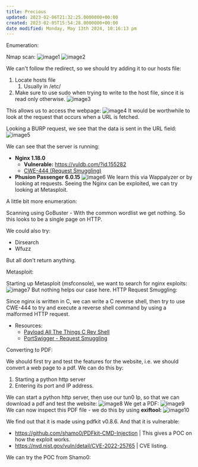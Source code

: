 ```yaml
---
title: Precious
updated: 2023-02-06T21:32:25.0000000+00:00
created: 2023-02-05T15:54:28.0000000+00:00
date modified: Monday, May 13th 2024, 10:16:13 pm
---
```


Enumeration:

Nmap scan:
![image1](../../../../_resources/image1-48.png)
![image2](../../../../_resources/image2-36.png)

We can't follow the redirect, so we should try adding it to our hosts file:
1.  Locate hosts file
    1.  Usually in /etc/
2.  Make sure to use sudo when trying to write to the host file, since it is read only otherwise.
![image3](../../../../_resources/image3-29.png)

This allows us to access the webpage:
![image4](../../../../_resources/image4-22.png)
It would be worthwhile to look at the request that occurs when a URL is fetched.

Looking a BURP request, we see that the data is sent in the URL field:
![image5](../../../../_resources/image5-14.png)

We can see that the server is running:
- **Nginx 1.18.0**
  - **Vulnerable:** <https://vuldb.com/?id.155282>
  - [CWE-444 (Request Smuggling)](https://cwe.mitre.org/data/definitions/444.html)
- **Phusion Passenger 6.0.15**
![image6](../../../../_resources/image6-8.png)
We learn this via Wappalyzer or by looking at requests. Seeing the Nginx can be exploited, we can try looking at Metasploit.

A little bit more enumeration:

Scanning using GoBuster - With the common wordlist we get nothing. So this looks to be a single page on HTTP.

We could also try:
- Dirsearch
- Wfuzz

But all don't return anything.

Metasploit:

Starting up Metasploit (msfconsole), we want to search for nginx exploits:
![image7](../../../../_resources/image7-6.png)
But nothing helps our case here.
HTTP Request Smuggling:

Since nginx is written in C, we can write a C reverse shell, then try to use CWE-444 to try and execute a reverse shell command by using a malformed HTTP request.

- Resources:
  - [Payload All The Things C Rev Shell](https://github.com/swisskyrepo/PayloadsAllTheThings/blob/master/Methodology%20and%20Resources/Reverse%20Shell%20Cheatsheet.md#c)
  - [PortSwigger - Request Smuggling](https://portswigger.net/web-security/request-smuggling)

Converting to PDF:

We should first try and test the features for the website, i.e. we should convert a web page to a pdf. We can do this by:

1.  Starting a python http server
2.  Entering its port and IP address.

We can start a python http server, then use our tun0 Ip, so that we can download a pdf and test the website:
![image8](../../../../_resources/image8-4.png)
We get a PDF:
![image9](../../../../_resources/image9-4.png)
We can now inspect this PDF file - we do this by using **exiftool:**
![image10](../../../../_resources/image10-2.png)

We find out that it is made using pdfkit v0.8.6. And that it is vulnerable:
- <https://github.com/shamo0/PDFkit-CMD-Injection> \| This gives a POC on how the exploit works.
- <https://nvd.nist.gov/vuln/detail/CVE-2022-25765> \| CVE listing.

We can try the POC from Shamo0:

